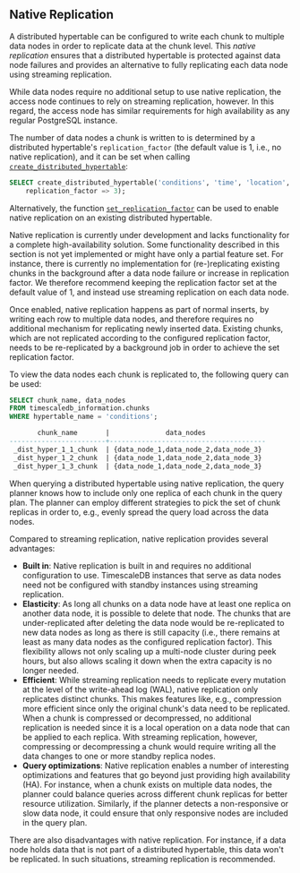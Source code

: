 ## Native Replication [](native-replication)

A distributed hypertable can be configured to write each chunk to
multiple data nodes in order to replicate data at the chunk
level. This *native replication* ensures that a distributed hypertable
is protected against data node failures and provides an alternative to
fully replicating each data node using streaming replication.

While data nodes require no additional setup to use native
replication, the access node continues to rely on streaming
replication, however. In this regard, the access node has similar
requirements for high availability as any regular PostgreSQL instance.

The number of data nodes a chunk is written to is determined by a
distributed hypertable's `replication_factor` (the default value is 1,
i.e., no native replication), and it can be set when calling
[`create_distributed_hypertable`][create_distributed_hypertable]:


```sql
SELECT create_distributed_hypertable('conditions', 'time', 'location',
	replication_factor => 3);
```
Alternatively, the function
[`set_replication_factor`][set_replication_factor] can be used to
enable native replication on an existing distributed hypertable.

<highlight type="warning">
Native replication is currently under development and lacks
functionality for a complete high-availability solution. Some
functionality described in this section is not yet implemented or
might have only a partial feature set. For instance, there is
currently no implementation for (re-)replicating existing chunks in
the background after a data node failure or increase in replication
factor. We therefore recommend keeping the replication factor set at
the default value of 1, and instead use streaming replication on each
data node.
</highlight>

Once enabled, native replication happens as part of normal inserts, by
writing each row to multiple data nodes, and therefore requires no
additional mechanism for replicating newly inserted data. Existing
chunks, which are not replicated according to the configured
replication factor, needs to be re-replicated by a background job in
order to achieve the set replication factor.

To view the data nodes each chunk is replicated to, the following
query can be used:

```sql
SELECT chunk_name, data_nodes
FROM timescaledb_information.chunks
WHERE hypertable_name = 'conditions';

	   chunk_name       |              data_nodes
------------------------+---------------------------------------
 _dist_hyper_1_1_chunk  | {data_node_1,data_node_2,data_node_3}
 _dist_hyper_1_2_chunk  | {data_node_1,data_node_2,data_node_3}
 _dist_hyper_1_3_chunk  | {data_node_1,data_node_2,data_node_3}
```

When querying a distributed hypertable using native replication, the
query planner knows how to include only one replica of each chunk in
the query plan. The planner can employ different strategies to pick
the set of chunk replicas in order to, e.g., evenly spread the query
load across the data nodes.

Compared to streaming replication, native replication provides several
advantages:

- **Built in**: Native replication is built in and requires no
  additional configuration to use. TimescaleDB instances that serve as
  data nodes need not be configured with standby instances using
  streaming replication.
- **Elasticity**: As long all chunks on a data node have at least one
  replica on another data node, it is possible to delete that
  node. The chunks that are under-replicated after deleting the data
  node would be re-replicated to new data nodes as long as there is
  still capacity (i.e., there remains at least as many data nodes as
  the configured replication factor). This flexibility allows not only
  scaling up a multi-node cluster during peek hours, but also allows
  scaling it down when the extra capacity is no longer needed.
- **Efficient**: While streaming replication needs to replicate every
  mutation at the level of the write-ahead log (WAL), native
  replication only replicates distinct chunks. This makes features
  like, e.g., compression more efficient since only the original
  chunk's data need to be replicated. When a chunk is compressed or
  decompressed, no additional replication is needed since it is a
  local operation on a data node that can be applied to each
  replica. With streaming replication, however, compressing or
  decompressing a chunk would require writing all the data changes to
  one or more standby replica nodes.
- **Query optimizations**: Native replication enables a number of
  interesting optimizations and features that go beyond just providing
  high availability (HA). For instance, when a chunk exists on
  multiple data nodes, the planner could balance queries across
  different chunk replicas for better resource utilization. Similarly,
  if the planner detects a non-responsive or slow data node, it could
  ensure that only responsive nodes are included in the query plan.

There are also disadvantages with native replication. For instance, if
a data node holds data that is not part of a distributed hypertable,
this data won't be replicated. In such situations, streaming
replication is recommended.


[create_distributed_hypertable]: /api-reference/{currentVersion}/distributed-hypertables/create_distributed_hypertable
[set_replication_factor]:  /api-reference/{currentVersion}/distributed-hypertables/set_replication_factor
